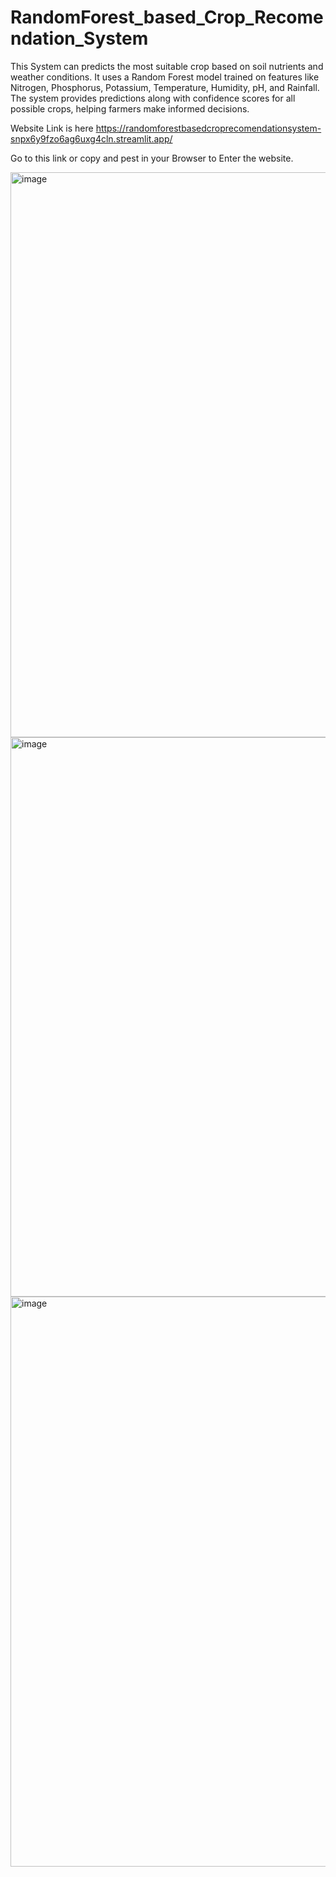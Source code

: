# RandomForest_based_Crop_Recomendation_System
This System can predicts the most suitable crop based on soil nutrients and weather conditions. It uses a Random Forest model trained on features like Nitrogen, Phosphorus, Potassium, Temperature, Humidity, pH, and Rainfall. The system provides predictions along with confidence scores for all possible crops, helping farmers make informed decisions.

Website Link is here 
https://randomforestbasedcroprecomendationsystem-snpx6y9fzo6ag6uxg4cln.streamlit.app/

Go to this link or copy and pest in your Browser to Enter the website.



<img width="1912" height="904" alt="image" src="https://github.com/user-attachments/assets/da0b9ea6-e8bc-4ad3-9179-567b942916a0" />


<img width="1914" height="895" alt="image" src="https://github.com/user-attachments/assets/533b10c0-42a2-49ef-b7d2-835f3ca49cee" />



<img width="1911" height="912" alt="image" src="https://github.com/user-attachments/assets/27492ab4-70c0-42f4-b232-75f53020e64f" />





